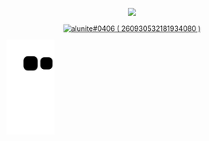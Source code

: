 
<p align="center" ## Me <img src= "https://cdn.discordapp.com/emojis/894175687878017055.png?size=80" alt='stats' width="20px">

<p align="center"> <img src='https://api.visitorbadge.io/api/visitors?path=https%3A%2F%2Fgithub.com%2Falunit3&countColor=%23263759&labelStyle=upper'> </p>  

<p align="center">
  <a href="https://discord.com/users/260930532181934080">
     <img src="https://discord.c99.nl/widget/theme-4/260930532181934080.png" alt="alunite#0406 ( 260930532181934080 )"/>
       </a>
</p>
<!-- 
Snake animation
-->
  <a href='https://github.com/alunit3'>
        <img alt='Snake Animation' src='https://github.com/rafaballerini/rafaballerini/blob/output/github-contribution-grid-snake.svg'/>

